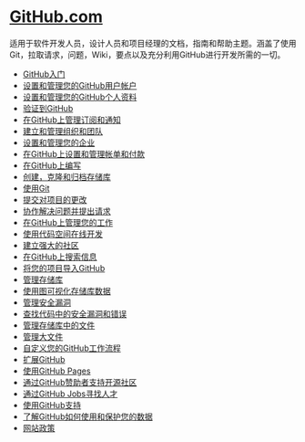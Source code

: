 # [GitHub.com](https://docs.githm/en/githubub.co)
适用于软件开发人员，设计人员和项目经理的文档，指南和帮助主题。涵盖了使用Git，拉取请求，问题，Wiki，要点以及充分利用GitHub进行开发所需的一切。

- [GitHub入门](https://github.com/stoneldp/learn-Algorithm/blob/master/Git/%E5%AE%89%E8%A3%85Git/GitHub.com/GitHub.md)
- [设置和管理您的GitHub用户帐户]()
- [设置和管理您的GitHub个人资料]()
- [验证到GitHub]()
- [在GitHub上管理订阅和通知]()
- [建立和管理组织和团队]()
- [设置和管理您的企业]()
- [在GitHub上设置和管理帐单和付款]()
- [在GitHub上编写]()
- [创建，克隆和归档存储库]()
- [使用Git]()
- [提交对项目的更改]()
- [协作解决问题并提出请求]()
- [在GitHub上管理您的工作]()
- [使用代码空间在线开发]()
- [建立强大的社区]()
- [在GitHub上搜索信息]()
- [将您的项目导入GitHub]()
- [管理存储库]()
- [使用图可视化存储库数据]()
- [管理安全漏洞]()
- [查找代码中的安全漏洞和错误]()
- [管理存储库中的文件]()
- [管理大文件]()
- [自定义您的GitHub工作流程]()
- [扩展GitHub]()
- [使用GitHub Pages]()
- [通过GitHub赞助者支持开源社区]()
- [通过GitHub Jobs寻找人才]()
- [使用GitHub支持]()
- [了解GitHub如何使用和保护您的数据]()
- [网站政策]()